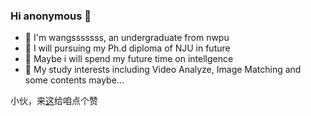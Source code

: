 ### Hi anonymous 👋

* 🔭 I'm wangsssssss, an undergraduate from nwpu
* 🌱 I will pursuing my Ph.d diploma of NJU in future
* 🌱 Maybe i will spend my future time  on intellgence
* 🤔 My study interests including Video Analyze, Image Matching and some contents maybe...

小伙，来[这](https://wangsssssss.github.io)给咱点个赞

<!--
**WANGSSSSSSS/WANGSSSSSSS** is a ✨ _special_ ✨ repository because its `README.md` (this file) appears on your GitHub profile.

Here are some ideas to get you started:

- 🔭 I’m currently working on ...
- 🌱 I’m currently learning ...
- 👯 I’m looking to collaborate on ...
- 🤔 I’m looking for help with ...
- 💬 Ask me about ...
- 📫 How to reach me: ...
- 😄 Pronouns: ...
- ⚡ Fun fact: ...
-->
